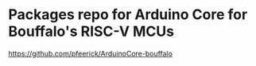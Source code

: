 # Packages repo for Arduino Core for Bouffalo's RISC-V MCUs
https://github.com/pfeerick/ArduinoCore-bouffalo
